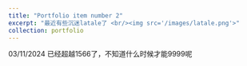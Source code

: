 ```yaml
---
title: "Portfolio item number 2"
excerpt: "最近有些沉迷latale了 <br/><img src='/images/latale.png'>"
collection: portfolio
---
```


03/11/2024 已经超越1566了，不知道什么时候才能9999呢

